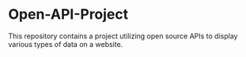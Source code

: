 # Open-API-Project
This repository contains a project utilizing open source APIs to display various types of data on a website.
